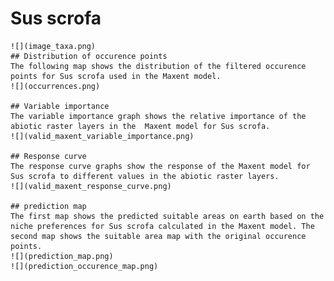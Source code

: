 # Sus scrofa 
    ![](image_taxa.png) 
    ## Distribution of occurence points 
    The following map shows the distribution of the filtered occurence points for Sus scrofa used in the Maxent model. 
    ![](occurrences.png)
    
    ## Variable importance 
    The variable importance graph shows the relative importance of the abiotic raster layers in the  Maxent model for Sus scrofa. 
    ![](valid_maxent_variable_importance.png)
    
    ## Response curve 
    The response curve graphs show the response of the Maxent model for Sus scrofa to different values in the abiotic raster layers. 
    ![](valid_maxent_response_curve.png)
    
    ## prediction map 
    The first map shows the predicted suitable areas on earth based on the niche preferences for Sus scrofa calculated in the Maxent model. The second map shows the suitable area map with the original occurence points. 
    ![](prediction_map.png)
    ![](prediction_occurence_map.png)
    
